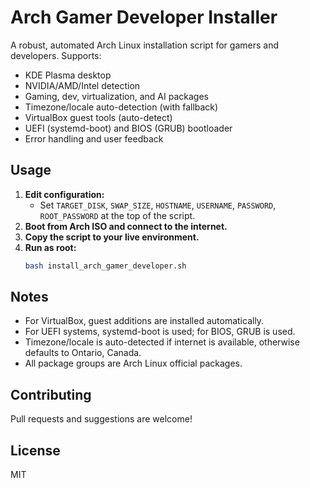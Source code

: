 # Arch Gamer Developer Installer

A robust, automated Arch Linux installation script for gamers and developers. Supports:
- KDE Plasma desktop
- NVIDIA/AMD/Intel detection
- Gaming, dev, virtualization, and AI packages
- Timezone/locale auto-detection (with fallback)
- VirtualBox guest tools (auto-detect)
- UEFI (systemd-boot) and BIOS (GRUB) bootloader
- Error handling and user feedback

## Usage

1. **Edit configuration:**
   - Set `TARGET_DISK`, `SWAP_SIZE`, `HOSTNAME`, `USERNAME`, `PASSWORD`, `ROOT_PASSWORD` at the top of the script.
2. **Boot from Arch ISO and connect to the internet.**
3. **Copy the script to your live environment.**
4. **Run as root:**
   ```sh
   bash install_arch_gamer_developer.sh
   ```

## Notes
- For VirtualBox, guest additions are installed automatically.
- For UEFI systems, systemd-boot is used; for BIOS, GRUB is used.
- Timezone/locale is auto-detected if internet is available, otherwise defaults to Ontario, Canada.
- All package groups are Arch Linux official packages.

## Contributing
Pull requests and suggestions are welcome!

## License
MIT
